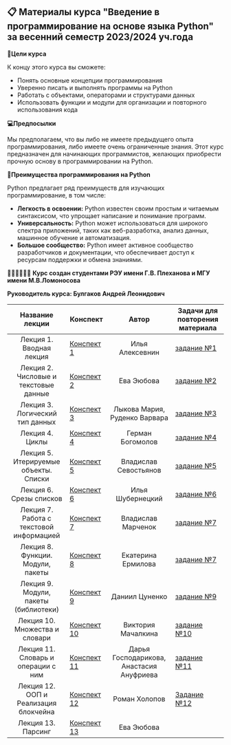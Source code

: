 ## 📋 Материалы курса "Введение в программирование на основе языка Python" за весенний семестр 2023/2024 уч.года
**🎯Цели курса**

К концу этого курса вы сможете:

* Понять основные концепции программирования
* Уверенно писать и выполнять программы на Python
* Работать с объектами, операторами и структурами данных
* Использовать функции и модули для организации и повторного использования кода

**💻Предпосылки**

Мы предполагаем, что вы либо не имеете предыдущего опыта программирования, либо имеете очень ограниченные знания. Этот курс предназначен для начинающих программистов, желающих приобрести прочную основу в программировании на Python.

**🥇Преимущества программирования на Python**

Python предлагает ряд преимуществ для изучающих программирование, в том числе:

* **Легкость в освоении:** Python известен своим простым и читаемым синтаксисом, что упрощает написание и понимание программ.
* **Универсальность:** Python может использоваться для широкого спектра приложений, таких как веб-разработка, анализ данных, машинное обучение и автоматизация.
* **Большое сообщество:** Python имеет активное сообщество разработчиков и документации, что обеспечивает доступ к ресурсам поддержки и обмена знаниями.

👩🏻‍🎓🧑🏻‍🎓
**Курс создан студентами РЭУ имени Г.В. Плеханова и МГУ имени М.В.Ломоносова**

**Руководитель курса: Булгаков Андрей Леонидович**



Название лекции | Конспект | Автор | Задачи для повторения материала |
|:----:|----|:----:|----|
| Лекция 1. Вводная лекция| [Конспект 1](https://colab.research.google.com/drive/1XBhE5lwOswPRN6gLSPzNFOHZVRJQ-mNi) | Илья Алексевнин | [задание №1](https://colab.research.google.com/drive/1qoarHVy3bK1pSJ4z7G6Zs8kGciLMIpyv?usp=sharing) |||
| Лекция 2. Числовые и текстовые данные | [Конспект 2](https://colab.research.google.com/drive/1_Hj903GGxptZ9Idei5_75OdlmVYAoYtK?usp=sharing) | Ева Эюбова |[задание №2](https://colab.research.google.com/drive/1Sox7lv7xxEHSoyAGvhQg7xmQ5XBE-gzL)|||
| Лекция 3. Логический тип данных| [Конспект 3](https://colab.research.google.com/drive/1rJrQtkN8uM9GxoGcK9x6kPoRPi-2vXda?usp=sharing) | Лыкова Мария, Руденко Варвара | [задание №3](https://colab.research.google.com/drive/1pBEMTFk60GpEwV6Pe-znJKMesCZKgffo?usp=sharing) |||
| Лекция 4. Циклы | [Конспект 4](https://colab.research.google.com/drive/1DXd-NiUErPdmnBjWqtGf0A14MPoNJyjP?usp=sharing) | Герман Богомолов | [задание №4](https://colab.research.google.com/drive/1DlHyB5ggKfT2T-nYKUdkh4l2eYt_V9Sh?usp=sharing) |||
| Лекция 5. Итерируемые объекты. Списки | [Конспект 5](https://colab.research.google.com/drive/1hZ1ks-upUGHzq3Z1M7yOY6gTKAkMsqxR?usp=sharing) | Владислав Севостьянов | [задание №5](https://colab.research.google.com/drive/19c002xPtMG-S8JmYFz17hjYnsrhnZJTZ?usp=sharing) |||
| Лекция 6. Срезы списков | [Конспект 6](https://colab.research.google.com/drive/1A5ySSCqEmy9LkUptzF8nIdajMTl0yoLh#scrollTo=QfPj6vDg_hpg) | Илья Шубернецкий | [задание №6](https://colab.research.google.com/drive/1WXjyc4bfwtzPhBYtD94Xxt6k2OlzcDTr?usp=sharing)|||
| Лекция 7. Работа с текстовой информацией | [Конспект 7](https://colab.research.google.com/drive/1UOLqJAAWbI1bBVK9IzIQj9yNHvqVmSLm?usp=sharing) | Владислав Марченок | [задание №7](https://colab.research.google.com/drive/1nkl7p9r3Zr23YwHziWXIqNJOdTUvTv31?usp=sharing) |||
| Лекция 8. Функции. Модули, пакеты | [Конспект 8](https://colab.research.google.com/drive/1jpKr0r_wVhJWXFPVdVtWdAHSUZmsxJ-u?hl=ru#scrollTo=dMDdVTQbDS_U) | Екатерина Ермилова |[задание №7](https://colab.research.google.com/drive/1LTQ3PWgOh9Md-DKjS8lA4S1GWjMkRCB-?hl=ru#scrollTo=vy976PkyMUyM)|||
| Лекция 9. Модули, пакеты (библиотеки) | [Конспект 9](https://colab.research.google.com/drive/1B8qrUa_-fAJgCIIkwNu4MDjOQZZydNt8#scrollTo=CQjqEfbYi9oD) | Даниил Цуненко |[задание №9](https://colab.research.google.com/drive/1WXjyc4bfwtzPhBYtD94Xxt6k2OlzcDTr?usp=sharing)||
| Лекция 10. Множества и словари | [Конспект 10](https://colab.research.google.com/drive/1zzgM-QtZWY6JHDhxJI2W9uZNHIBSYoJY?usp=sharing) | Виктория Мачалкина |[задание №10](https://colab.research.google.com/drive/1Sox7lv7xxEHSoyAGvhQg7xmQ5XBE-gzL) |||
| Лекция 11. Словарь и операции с ним | [Конспект 11](https://colab.research.google.com/drive/1pdAplGdbz61RH0O9uWgbLowZjCQM-iby?usp=sharing) | Дарья Господарикова, Анастасия Ануфриева |[задание №11](https://colab.research.google.com/drive/1pBEMTFk60GpEwV6Pe-znJKMesCZKgffo?usp=sharing) |||
| Лекция 12. ООП и Реализация блокчейна | [Конспект 12](https://colab.research.google.com/drive/1pwbPs6_pPAiO4P9J4x8CMG6leWXi88k0?usp=sharing) | Роман Холопов | [Задание №12](https://colab.research.google.com/drive/1TSVQTGPzRYr3AjZ-qOlvTjWP4c9pjMxq?usp=sharing)|||
| Лекция 13. Парсинг |[Конспект 13](https://colab.research.google.com/drive/1o7hS7eMHALaEDYYPXPmKiG5ma1glmbsr?usp=sharing)| Ева Эюбова |||
